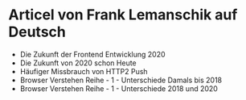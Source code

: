 # Articel von Frank Lemanschik auf Deutsch
- Die Zukunft der Frontend Entwicklung 2020
- Die Zukunft von 2020 schon Heute
- Häufiger Missbrauch von HTTP2 Push
- Browser Verstehen Reihe - 1 - Unterschiede Damals bis 2018
- Browser Verstehen Reihe - 1 - Unterschiede 2018 und 2020
